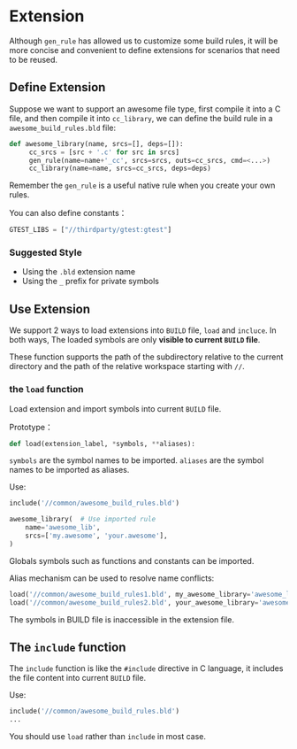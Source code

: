 # Extension

Although `gen_rule` has allowed us to customize some build rules, it will be more concise
and convenient to define extensions for scenarios that need to be reused.

## Define Extension

Suppose we want to support an awesome file type, first compile it into a C file, and then compile
it into `cc_library`, we can define the build rule in a `awesome_build_rules.bld` file:

```python
def awesome_library(name, srcs=[], deps=[]):
     cc_srcs = [src + '.c' for src in srcs]
     gen_rule(name=name+'_cc', srcs=srcs, outs=cc_srcs, cmd=<...>)
     cc_library(name=name, srcs=cc_srcs, deps=deps)
```

Remember the `gen_rule` is a useful native rule when you create your own rules.

You can also define constants：

```python
GTEST_LIBS = ["//thirdparty/gtest:gtest"]
```

### Suggested Style

- Using the `.bld` extension name
- Using the `_` prefix for private symbols

## Use Extension

We support 2 ways to load extensions into `BUILD` file, `load` and `incluce`.
In both ways, The loaded symbols are only **visible to current `BUILD` file**.

These function supports the path of the subdirectory relative to the current directory and
the path of the relative workspace starting with `//`.

### the `load` function

Load extension and import symbols into current `BUILD` file.

Prototype：

```python
def load(extension_label, *symbols, **aliases):
```

`symbols` are the symbol names to be imported.
`aliases` are the symbol names to be imported as aliases.

Use:

```python
include('//common/awesome_build_rules.bld')

awesome_library(  # Use imported rule
    name='awesome_lib',
    srcs=['my.awesome', 'your.awesome'],
)
```

Globals symbols such as functions and constants can be imported.

Alias mechanism can be used to resolve name conflicts:

```python
load('//common/awesome_build_rules1.bld', my_awesome_library='awesome_library')
load('//common/awesome_build_rules2.bld', your_awesome_library='awesome_library')
```

The symbols in BUILD file is inaccessible in the extension file.

## The `include` function

The `include` function is like the `#include` directive in C language, it includes the file content into current `BUILD` file.

Use:

```python
include('//common/awesome_build_rules.bld')
...
```

You should use `load` rather than `include` in most case.
